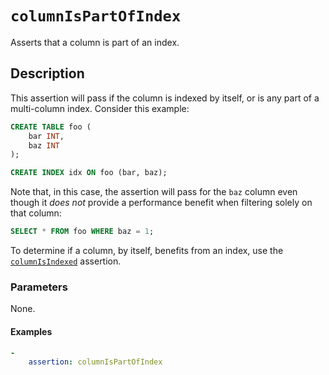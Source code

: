 # `columnIsPartOfIndex`

Asserts that a column is part of an index.

## Description

This assertion will pass if the column is indexed by itself, or is any part of
a multi-column index. Consider this example:

```sql
CREATE TABLE foo (
    bar INT,
    baz INT
);

CREATE INDEX idx ON foo (bar, baz);
```

Note that, in this case, the assertion will pass for the `baz` column even
though it _does not_ provide a performance benefit when filtering solely on
that column:

```sql
SELECT * FROM foo WHERE baz = 1;
```

To determine if a column, by itself, benefits from an index, use the
[`columnIsIndexed`](ColumnIsIndexed.md) assertion.

### Parameters

None.

#### Examples

```yaml
-
    assertion: columnIsPartOfIndex
```
